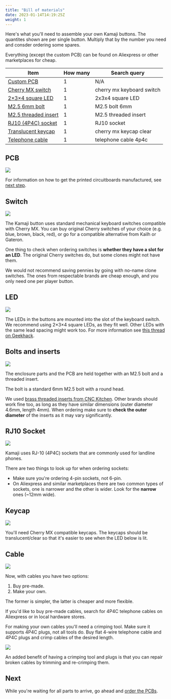 ```yaml
---
title: "Bill of materials"
date: 2023-01-14T14:19:25Z
weight: 1
---
```


Here's what you'll need to assemble your own Kamaji buttons. The quantites shown are per single button. Multiply that by the number you need and consder ordering some spares.

Everything (except the custom PCB) can be found on Aliexpress or other marketplaces for cheap.

| Item                                       | How many | Search query              |
|--------------------------------------------|----------|---------------------------|
| [Custom PCB](#pcb)                         | 1        | N/A                       |
| [Cherry MX switch](#switch)                | 1        | cherry mx keyboard switch |
| [2×3×4 square LED](#led)                   | 1        | 2x3x4 square LED          |
| [M2.5 6mm bolt](#bolts-and-inserts)        | 1        | M2.5 bolt 6mm             |
| [M2.5 threaded insert](#bolts-and-inserts) | 1        | M2.5 threaded insert      |
| [RJ10 (4P4C) socket](#rj10-socket)         | 1        | RJ10 socket               |
| [Translucent keycap](#keycap)              | 1        | cherry mx keycap clear    |
| [Telephone cable](#cable)                  | 1        | telephone cable 4p4c      |

## PCB

<img src="/images/button-pcb.jpg">

For information on how to get the printed circuitboards manufactured, see [next step](/hardware/buttons/pcb).

## Switch

<img src="/images/switch.jpg">

The Kamaji button uses standard mechanical keyboard switches compatible with Cherry MX. You can buy original Cherry switches of your choice (e.g. blue, brown, black, red), or go for a compatible alternative from Kailh or Gateron.

One thing to check when ordering switches is __whether they have a slot for an LED__. The original Cherry switches do, but some clones might not have them.

We would not recommend saving pennies by going with no-name clone switches. The ones from respectable brands are cheap enough, and you only need one per player button.

## LED

<img src="/images/button-parts-led.jpg">

The LEDs in the buttons are mounted into the slot of the keyboard switch. We recommend using 2×3×4 square LEDs, as they fit well. Other LEDs with the same lead spacing might work too. For more information see [this thread on Geekhack](https://geekhack.org/index.php?topic=62943.0).

## Bolts and inserts

<img src="/images/bolt-and-insert.jpg">

The enclosure parts and the PCB are held together with an M2.5 bolt and a threaded insert.

The bolt is a standard 6mm M2.5 bolt with a round head.

We used [brass threaded inserts from CNC Kitchen](https://cnckitchen.store/products/gewindeeinsatz-threaded-insert-m2-5-standard-100-stk-pcs). Other brands should work fine too, as long as they have similar dimensions (outer diameter 4.6mm, length 4mm). When ordering make sure to __check the outer diameter__ of the inserts as it may vary significantly.

## RJ10 Socket

<img src="/images/rj10-sockets.jpg">

Kamaji uses RJ-10 (4P4C) sockets that are commonly used for landline phones.

There are two things to look up for when ordering sockets:
 * Make sure you're ordering 4-pin sockets, not 6-pin.
 * On Aliexpress and similar marketplaces there are two common types of sockets, one is narrower and the other is wider. Look for the __narrow__ ones (~12mm wide).

## Keycap

<img src="/images/clear-keycap.jpg">

You'll need Cherry MX compatible keycaps. The keycaps should be translucent/clear so that it's easier to see when the LED below is lit.

## Cable

<img src="/images/rj10-cable.jpg">

Now, with cables you have two options:

1. Buy pre-made.
2. Make your own.

The former is simpler, the latter is cheaper and more flexible.

If you'd like to buy pre-made cables, search for 4P4C telephone cables on Aliexpress or in local hardware stores.

For making your own cables you'll need a crimping tool. Make sure it supports 4P4C plugs, not all tools do. Buy flat 4-wire telephone cable and 4P4C plugs and crimp cables of the desired length.

<img src="/images/crimper.jpg">

An added benefit of having a crimping tool and plugs is that you can repair broken cables by trimming and re-crimping them.

## Next

While you're waiting for all parts to arrive, go ahead and [order the PCBs](/hardware/buttons/pcb).
